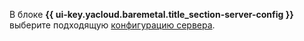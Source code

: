 В блоке **{{ ui-key.yacloud.baremetal.title_section-server-config }}** выберите подходящую [конфигурацию сервера](../../../baremetal/concepts/server-configurations.md).